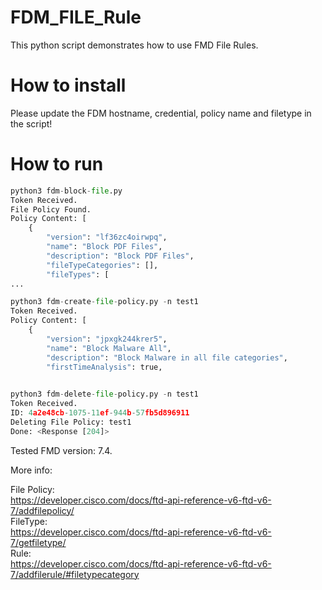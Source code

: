 # FDM_FILE_Rule

This python script demonstrates how to use FMD File Rules. 


# How to install  

Please update the FDM hostname, credential, policy name and filetype in the script!


# How to run  

```py
python3 fdm-block-file.py  
Token Received.  
File Policy Found.  
Policy Content: [  
    {
        "version": "lf36zc4oirwpq",  
        "name": "Block PDF Files",  
        "description": "Block PDF Files",  
        "fileTypeCategories": [],  
        "fileTypes": [  
...  
```



```py
python3 fdm-create-file-policy.py -n test1  
Token Received.  
Policy Content: [  
    {  
        "version": "jpxgk244krer5",  
        "name": "Block Malware All",  
        "description": "Block Malware in all file categories",  
        "firstTimeAnalysis": true,  
     
```


```py 
python3 fdm-delete-file-policy.py -n test1  
Token Received.  
ID: 4a2e48cb-1075-11ef-944b-57fb5d896911  
Deleting File Policy: test1  
Done: <Response [204]>  
```



Tested FMD version: 7.4.  


More info:  


File Policy:  
https://developer.cisco.com/docs/ftd-api-reference-v6-ftd-v6-7/addfilepolicy/    
FileType:  
https://developer.cisco.com/docs/ftd-api-reference-v6-ftd-v6-7/getfiletype/  
Rule:  
https://developer.cisco.com/docs/ftd-api-reference-v6-ftd-v6-7/addfilerule/#filetypecategory  
